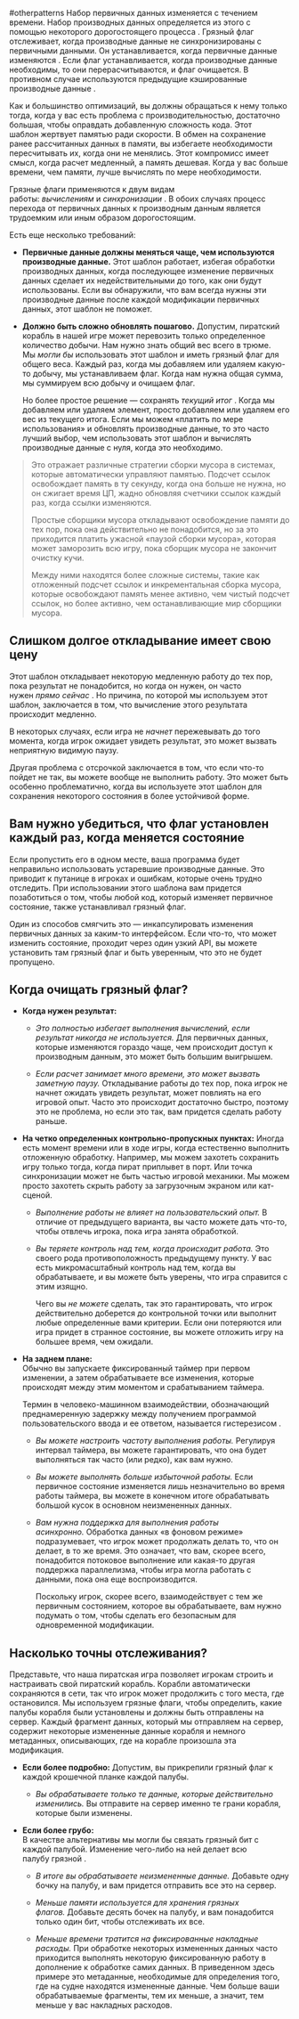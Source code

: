 #otherpatterns 
Набор первичных данных изменяется с течением времени. Набор производных данных определяется из этого с помощью некоторого дорогостоящего процесса . Грязный флаг отслеживает, когда производные данные не синхронизированы с первичными данными. Он устанавливается, когда первичные данные изменяются . Если флаг устанавливается, когда производные данные необходимы, то они перерасчитываются, и флаг очищается. В противном случае используются предыдущие кэшированные производные данные .

Как и большинство оптимизаций, вы должны обращаться к нему только тогда, когда у вас есть проблема с производительностью, достаточно большая, чтобы оправдать добавленную сложность кода. Этот шаблон жертвует памятью ради скорости. В обмен на сохранение ранее рассчитанных данных в памяти, вы избегаете необходимости пересчитывать их, когда они не менялись. Этот компромисс имеет смысл, когда расчет медленный, а память дешевая. Когда у вас больше времени, чем памяти, лучше вычислять по мере необходимости.

Грязные флаги применяются к двум видам работы: _вычислениям_ и _синхронизации_ . В обоих случаях процесс перехода от первичных данных к производным данным является трудоемким или иным образом дорогостоящим.

Есть еще несколько требований:
- **Первичные данные должны меняться чаще, чем используются производные данные.** Этот шаблон работает, избегая обработки производных данных, когда последующее изменение первичных данных сделает их недействительными до того, как они будут использованы. Если вы обнаружили, что вам всегда нужны эти производные данные после каждой модификации первичных данных, этот шаблон не поможет.
    
- **Должно быть сложно обновлять пошагово.** Допустим, пиратский корабль в нашей игре может перевозить только определенное количество добычи. Нам нужно знать общий вес всего в трюме. Мы _могли бы_ использовать этот шаблон и иметь грязный флаг для общего веса. Каждый раз, когда мы добавляем или удаляем какую-то добычу, мы устанавливаем флаг. Когда нам нужна общая сумма, мы суммируем всю добычу и очищаем флаг.
    
    Но более простое решение — сохранять _текущий итог_ . Когда мы добавляем или удаляем элемент, просто добавляем или удаляем его вес из текущего итога. Если мы можем «платить по мере использования» и обновлять производные данные, то это часто лучший выбор, чем использовать этот шаблон и вычислять производные данные с нуля, когда это необходимо.

> Это отражает различные стратегии сборки мусора в системах, которые автоматически управляют памятью. Подсчет ссылок освобождает память в ту секунду, когда она больше не нужна, но он сжигает время ЦП, жадно обновляя счетчики ссылок каждый раз, когда ссылки изменяются.
> 
> Простые сборщики мусора откладывают освобождение памяти до тех пор, пока она действительно не понадобится, но за это приходится платить ужасной «паузой сборки мусора», которая может заморозить всю игру, пока сборщик мусора не закончит очистку кучи.
> 
> Между ними находятся более сложные системы, такие как отложенный подсчет ссылок и инкрементальная сборка мусора, которые освобождают память менее активно, чем чистый подсчет ссылок, но более активно, чем останавливающие мир сборщики мусора.

## Слишком долгое откладывание имеет свою цену
Этот шаблон откладывает некоторую медленную работу до тех пор, пока результат не понадобится, но когда он нужен, он часто нужен _прямо сейчас_ . Но причина, по которой мы используем этот шаблон, заключается в том, что вычисление этого результата происходит медленно. 

В некоторых случаях, если игра не _начнет_ пережевывать до того момента, когда игрок ожидает увидеть результат, это может вызвать неприятную видимую паузу.

Другая проблема с отсрочкой заключается в том, что если что-то пойдет не так, вы можете вообще не выполнить работу. Это может быть особенно проблематично, когда вы используете этот шаблон для сохранения некоторого состояния в более устойчивой форме.


## Вам нужно убедиться, что флаг установлен каждый раз, когда меняется состояние
Если пропустить его в одном месте, ваша программа будет неправильно использовать устаревшие производные данные. Это приводит к путанице в игроках и ошибкам, которые очень трудно отследить. При использовании этого шаблона вам придется позаботиться о том, чтобы любой код, который изменяет первичное состояние, также устанавливал грязный флаг.

Один из способов смягчить это — инкапсулировать изменения первичных данных за каким-то интерфейсом. Если что-то, что может изменить состояние, проходит через один узкий API, вы можете установить там грязный флаг и быть уверенным, что это не будет пропущено.

## Когда очищать грязный флаг?
- **Когда нужен результат:**
    - _Это полностью избегает выполнения вычислений, если результат никогда не используется._ Для первичных данных, которые изменяются гораздо чаще, чем происходит доступ к производным данным, это может быть большим выигрышем.
        
    - _Если расчет занимает много времени, это может вызвать заметную паузу._ Откладывание работы до тех пор, пока игрок не начнет ожидать увидеть результат, может повлиять на его игровой опыт. Часто это происходит достаточно быстро, поэтому это не проблема, но если это так, вам придется сделать работу раньше.

- **На четко определенных контрольно-пропускных пунктах:**
    Иногда есть момент времени или в ходе игры, когда естественно выполнить отложенную обработку. Например, мы можем захотеть сохранить игру только тогда, когда пират приплывет в порт. Или точка синхронизации может не быть частью игровой механики. Мы можем просто захотеть скрыть работу за загрузочным экраном или кат-сценой.
    
    - _Выполнение работы не влияет на пользовательский опыт._ В отличие от предыдущего варианта, вы часто можете дать что-то, чтобы отвлечь игрока, пока игра занята обработкой.
        
    - _Вы теряете контроль над тем, когда происходит работа._ Это своего рода противоположность предыдущему пункту. У вас есть микромасштабный контроль над тем, когда вы обрабатываете, и вы можете быть уверены, что игра справится с этим изящно.
        
        Чего вы _не можете_ сделать, так это гарантировать, что игрок действительно доберется до контрольной точки или выполнит любые определенные вами критерии. Если они потеряются или игра придет в странное состояние, вы можете отложить игру на большее время, чем ожидали.

- **На заднем плане:**    
    Обычно вы запускаете фиксированный таймер при первом изменении, а затем обрабатываете все изменения, которые происходят между этим моментом и срабатыванием таймера.
    
    Термин в человеко-машинном взаимодействии, обозначающий преднамеренную задержку между получением программой пользовательского ввода и ее ответом, называется гистерезисом .
    
    - _Вы можете настроить частоту выполнения работы._ Регулируя интервал таймера, вы можете гарантировать, что она будет выполняться так часто (или редко), как вам нужно.
        
    - _Вы можете выполнять больше избыточной работы._ Если первичное состояние изменяется лишь незначительно во время работы таймера, вы можете в конечном итоге обрабатывать большой кусок в основном неизмененных данных.
        
    - _Вам нужна поддержка для выполнения работы асинхронно._ Обработка данных «в фоновом режиме» подразумевает, что игрок может продолжать делать то, что он делает, в то же время. Это означает, что вам, скорее всего, понадобится потоковое выполнение или какая-то другая поддержка параллелизма, чтобы игра могла работать с данными, пока она еще воспроизводится.
        
        Поскольку игрок, скорее всего, взаимодействует с тем же первичным состоянием, которое вы обрабатываете, вам нужно подумать о том, чтобы сделать его безопасным для одновременной модификации.

## Насколько точны отслеживания?
Представьте, что наша пиратская игра позволяет игрокам строить и настраивать свой пиратский корабль. Корабли автоматически сохраняются в сети, так что игрок может продолжить с того места, где остановился. Мы используем грязные флаги, чтобы определить, какие палубы корабля были установлены и должны быть отправлены на сервер. Каждый фрагмент данных, который мы отправляем на сервер, содержит некоторые измененные данные корабля и немного метаданных, описывающих, где на корабле произошла эта модификация.

- **Если более подробно:**
    Допустим, вы прикрепили грязный флаг к каждой крошечной планке каждой палубы.
    - _Вы обрабатываете только те данные, которые действительно изменились._ Вы отправите на сервер именно те грани корабля, которые были изменены.

- **Если более грубо:**    
    В качестве альтернативы мы могли бы связать грязный бит с каждой палубой. Изменение чего-либо на ней делает всю палубу грязной .
    - _В итоге вы обрабатываете неизмененные данные._ Добавьте одну бочку на палубу, и вам придется отправить все это на сервер.
        
    - _Меньше памяти используется для хранения грязных флагов._ Добавьте десять бочек на палубу, и вам понадобится только один бит, чтобы отслеживать их все.
        
    - _Меньше времени тратится на фиксированные накладные расходы._ При обработке некоторых измененных данных часто приходится выполнять некоторую фиксированную работу в дополнение к обработке самих данных. В приведенном здесь примере это метаданные, необходимые для определения того, где на судне находятся измененные данные. Чем больше ваши обрабатываемые фрагменты, тем их меньше, а значит, тем меньше у вас накладных расходов.